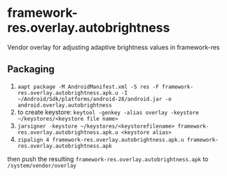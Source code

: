 # framework-res.overlay.autobrightness
Vendor overlay for adjusting adaptive brightness values in framework-res

## Packaging
1. `aapt package -M AndroidManifest.xml -S res -F framework-res.overlay.autobrightness.apk.u -I ~/Android/Sdk/platforms/android-28/android.jar -o android.overlay.autobrightness`
1. to create keystore: `keytool -genkey -alias overlay -keystore ~/keystores/<keystore file name>`
1. `jarsigner -keystore ~/keystores/<keystorefilename> framework-res.overlay.autobrightness.apk.u <keystore alias>`
1. `zipalign 4 framework-res.overlay.autobrightness.apk.u framework-res.overlay.autobrightness.apk`

then push the resulting `framework-res.overlay.autobrightness.apk` to `/system/vendor/overlay`
